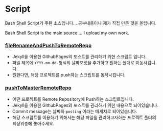 # Script
Bash Shell Script가 주된 소스입니다... 공부내용이나 제가 직접 만든 것을 올립니다.

Bash Shell Script is the main source ... I upload my own work.

### [fileRenameAndPushToRemoteRepo](/fileRenameAndPushToRemoteRepo/fileRenameAndPushToRemoteRepo.sh)

- Jekyll을 이용한 GithubPages의 포스트를 관리하기 위한 스크립트 입니다.
- 파일 제목에 `YYYY-mm-dd-`형식의 날짜포맷을 추가하고 원하는 폴더로 이동시킵니다.
- 원한다면, 해당 프로젝트를 push하는 스크립트를 동작시킵니다.

### [pushToMasterRemoteRepo](/pushToMasterRemoteRepo/pushToMasterRemoteRepo.sh)

- 어떤 프로젝트를 Remote Repository에 Push하는 스크립트입니다.
- Jekyll을 이용한 GithubPages의 포스트를 관리하기 위한 내용으로 되어있습니다.
- Commit message는 날짜와 `posting` 이라는 메세지로 되어있습니다.
- 해당 스크립트를 이용하기 위해서는 해당 파일을 관리하고자하는 프로젝트 폴더의 최상위층에 놓아주세요.

